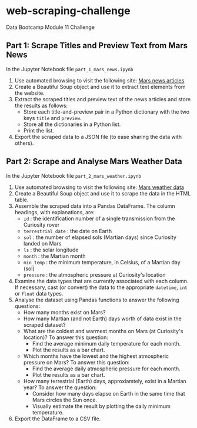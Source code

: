 # web-scraping-challenge
Data Bootcamp Module 11 Challenge

## Part 1: Scrape Titles and Preview Text from Mars News

In the Jupyter Notebook file `part_1_mars_news.ipynb`

1. Use automated browsing to visit the following site: [Mars news articles](https://static.bc-edx.com/data/web/mars_news/index.html/) 
2. Create a Beautiful Soup object and use it to extract text elements from the website.
3. Extract the scraped titles and preview text of the news articles and store the results as follows:
   * Store each title-and-preview pair in a Python dictionary with the two keys `title` and `preview`.
   * Store all the dictionaries in a Python list.
   * Print the list.
4. Export the scraped data to a JSON file (to ease sharing the data with others).

## Part 2: Scrape and Analyse Mars Weather Data

In the Jupyter Notebook file `part_2_mars_weather.ipynb`

1. Use automated browsing to visit the following site: [Mars weather data](https://static.bc-edx.com/data/web/mars_facts/temperature.html)
2. Create a Beautiful Soup object and use it to scrape the data in the HTML table.
3. Assemble the scraped data into a Pandas DataFrame. The column headings, with explanations, are:
    * `id` : the identification number of a single transmission from the Curiosity rover
    * `terrestrial_date` : the date on Earth
    * `sol` : the number of elapsed sols (Martian days) since Curiosity landed on Mars
    * `ls` : the solar longitude
    * `month` : the Martian month
    * `min_temp` : the minimum temperature, in Celsius, of a Martian day (sol)
    * `pressure` : the atmospheric pressure at Curiosity's location
4. Examine the data types that are currently associated with each column. 
   If necessary, cast (or convert) the data to the appropriate `datetime`, `int` or `float` data types.
5. Analyse the dataset using Pandas functions to answer the following questions:
    * How many months exist on Mars?
    * How many Martian (and not Earth) days worth of data exist in the scraped dataset?
    * What are the coldest and warmest months on Mars (at Curiosity's location)? To answer this question:
        + Find the average minimum daily temperature for each month.
        + Plot the results as a bar chart.
    * Which months have the lowest and the highest atmospheric pressure on Mars? To answer this question:
        + Find the average daily atmospheric pressure for each month.
        + Plot the results as a bar chart.
    * How many terrestrial (Earth) days, approxiamtely, exist in a Martian year? To answer the question:
        + Consider how many days elapse on Earth in the same time that Mars circles the Sun once.
        + Visually estimate the result by plotting the daily minimum temperature.
6. Export the DataFrame to a CSV file. 


